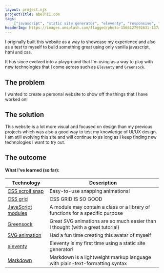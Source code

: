 ```yaml
---
layout: project.njk
projectTitle: abelhii.com
tags:
    ["javascript", "static site generator", "eleventy", "responsive", "project"]
headerImg: https://images.unsplash.com/flagged/photo-1566127992631-137a642a90f4?ixlib=rb-1.2.1&ixid=eyJhcHBfaWQiOjEyMDd9&auto=format&fit=crop&w=1350&q=80
---
```


<!-- excerpt start -->
I originally built this website as a way to showcase my experience and also as a test to myself to build something great using only vanilla javascript, html and css.
<!-- excerpt end -->

It has since evolved into a playground that I'm using as a way to play with new technologies that I come across such as `Eleventy` and `Greensock`.

## The problem

I wanted to create a personal website to show off the things that I have worked on!

## The solution

This website is a lot more visual and focused on design than my previous projects which was also a good way to test my knowledge of UI/UX design.
I am still evolving this site and will continue to as long as I keep finding new technologies I want to try out.

## The outcome

#### What I've learned (so far):

| Technology                                                                                  | Description                                                                    |
| ------------------------------------------------------------------------------------------- | ------------------------------------------------------------------------------ |
| [CSS scroll snap](https://developer.mozilla.org/en-US/docs/Web/CSS/scroll-snap-type)        | Easy-to-use snapping animations!                                               |
| [CSS grid](https://youtu.be/7kVeCqQCxlk)                                                    | CSS GRID IS SO GOOD                                                            |
| [JavaScript modules](https://developer.mozilla.org/en-US/docs/Web/JavaScript/Guide/Modules) | A module may contain a class or a library of functions for a specific purpose  |
| [Greensock](https://www.cassie.codes/posts/making-a-lil-me-part-1/)                         | Great SVG animations are so much easier than I thought (with a great tutorial) |
| [SVG animation](https://codepen.io/abelhii/pen/XWXGBJR)                                     | Had a fun time creating this avatar of myself                                  |
| [eleventy](https://www.11ty.dev/)                                                           | Eleventy is my first time using a static site generator!                       |
| [Markdown](https://daringfireball.net/projects/markdown/syntax)                             | Markdown is a lightweight markup language with plain-text-formatting syntax    |

